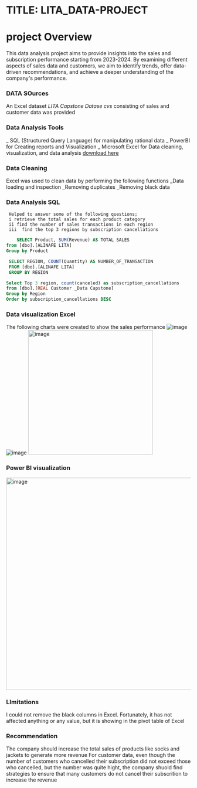 # TITLE: LITA_DATA-PROJECT
# project Overview
This data analysis project aims to provide insights into the sales and subscription performance starting from 2023-2024. By examining different aspects of sales data and customers, we aim to identify trends, offer data-driven recommendations, and achieve a deeper understanding of the company's performance.
### DATA SOurces
An Excel dataset *LITA Capstone _Datase_ cvs* consisting of sales and customer data was provided 
### Data Analysis Tools
_ SQL (Structured Query Language) for manipulating rational data
_ PowerBI for Creating reports and Visualization
_ Microsoft Excel for  Data cleaning, visualization, and data analysis [download here](https://microsoft.com)
### Data Cleaning
 Excel was used to clean data by performing the following functions
    _Data loading and inspection
    _Removing duplicates
     _Removing black data
   ### Data Analysis SQL
     Helped to answer some of the following questions;
     i retrieve the total sales for each product category
     ii find the number of sales transactions in each region
     iii  find the top 3 regions by subscription cancellations 
  
  ```SQL 
      SELECT Product, SUM(Revenue) AS TOTAL SALES
 from [dbo].[ALINAFE LITA]
 Group by Product
```


```SQL
 SELECT REGION, COUNT(Quantity) AS NUMBER_OF_TRANSACTION
 FROM [dbo].[ALINAFE LITA]
 GROUP BY REGION
```
```SQL
Select Top 3 region, count(canceled) as subscription_cancellations
from [dbo].[REAL Customer _Data Capstone]
Group by Region
Order by subscription_cancellations DESC
```
### Data visualization Excel
The following charts were created to show the sales performance
![image](https://github.com/user-attachments/assets/d1eaad0c-0cdf-4a68-84dc-213115b1a5de)
![image](https://github.com/user-attachments/assets/350b7ad2-16ef-4148-8fca-70990e312458)
<img width="340" alt="image" src="https://github.com/user-attachments/assets/aa44f370-5a79-40d6-bfbc-7f149c3900f4">


### Power BI visualization

<img width="579" alt="image" src="https://github.com/user-attachments/assets/78cbf726-b270-46bc-8c91-0a9230f521dc">

### LImitations
 I could not remove the black columns in Excel. Fortunately, it has not affected anything or any value, but it is showing in the pivot table of Excel

 ### Recommendation
 The company should increase the total sales of products like socks and jackets to generate more revenue
 For customer data, even though the number of customers who cancelled their subscription did not exceed those who cancelled, but the number was quite hight, the company shuold find strategies to ensure that many customers do not cancel their subscrition to increase the revenue



